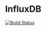 # InfluxDB

[![Build Status](https://travis-ci.org/Lanzafame/InfluxDB.jl.svg?branch=master)](https://travis-ci.org/Lanzafame/InfluxDB.jl)
